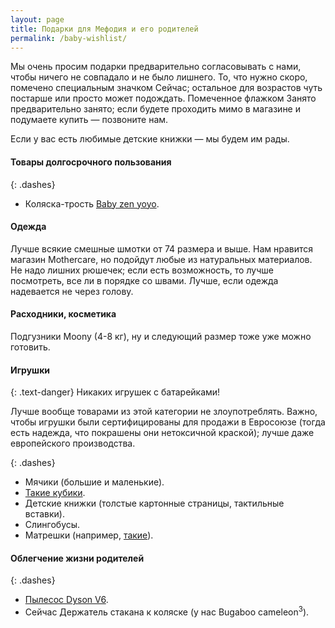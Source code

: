 ```yaml
---
layout: page
title: Подарки для Мефодия и его родителей
permalink: /baby-wishlist/
---
```


Мы очень просим подарки предварительно согласовывать с нами, чтобы ничего не совпадало и не было лишнего. То, что нужно скоро, помечено специальным значком <nobr><span class="label label-danger">Сейчас</span>;</nobr> остальное для возрастов чуть постарше или просто может подождать. Помеченное флажком <span class="label label-warning">Занято</span> предварительно занято; если будете проходить мимо в магазине и подумаете купить — позвоните нам.

Если у вас есть любимые детские книжки — мы будем им рады.

#### Товары долгосрочного пользования

{: .dashes}
- Коляска-трость [Baby zen yoyo](https://market.yandex.ru/product/8528976?hid=90796&suggest=1&suggest_type=model).

#### Одежда

Лучше всякие смешные шмотки от 74 размера и выше. Нам нравится магазин Mothercare, но подойдут любые из натуральных материалов. Не надо лишних рюшечек; если есть возможность, то лучше посмотреть, все ли в порядке со швами. Лучше, если одежда надевается не через голову.

#### Расходники, косметика

Подгузники Moony (4-8 кг), ну и следующий размер тоже уже можно готовить.

#### Игрушки

{: .text-danger}
Никаких игрушек с батарейками!

Лучше вообще товарами из этой категории не злоупотреблять. Важно, чтобы игрушки были сертифицированы для продажи в Евросоюзе (тогда есть надежда, что покрашены они нетоксичной краской); лучше даже европейского производства.

{: .dashes}
- Мячики (большие и маленькие).
- [Такие кубики](http://mag.gorod-igrushek.ru/igrushki-dlya-samykh-malenkikh/2318-nr-derevjannyh-blokov.html).
- Детские книжки (толстые картонные страницы, тактильные вставки).
- Слингобусы.
- Матрешки (например, [такие](https://www.ozon.ru/context/detail/id/137895279/)).

#### Облегчение жизни родителей

{: .dashes}
- [Пылесос Dyson V6](https://market.yandex.ru/product/12575553?hid=90564&show-uid=64429309347539843570001).
- <span class="label label-danger">Сейчас</span> Держатель стакана к коляске (у нас Bugaboo cameleon<sup>3</sup>).
